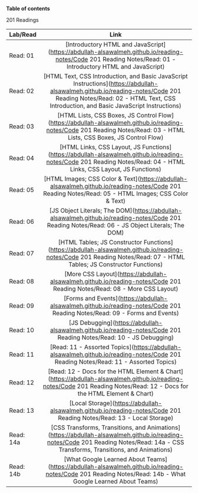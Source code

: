 
**Table of contents** 

201 Readings 

| Lab/Read        | Link       |
| ------------- |:-------------:|
| Read: 01      | [Introductory HTML and JavaScript](https://abdullah-alsawalmeh.github.io/reading-notes/Code 201 Reading Notes/Read: 01 - Introductory HTML and JavaScript)| 
| Read: 02      | [HTML Text, CSS Introduction, and Basic JavaScript Instructions](https://abdullah-alsawalmeh.github.io/reading-notes/Code 201 Reading Notes/Read: 02 - HTML Text, CSS Introduction, and Basic JavaScript Instructions)| 
| Read: 03      | [HTML Lists, CSS Boxes, JS Control Flow](https://abdullah-alsawalmeh.github.io/reading-notes/Code 201 Reading Notes/Read: 03 - HTML Lists, CSS Boxes, JS Control Flow)| 
| Read: 04      | [HTML Links, CSS Layout, JS Functions](https://abdullah-alsawalmeh.github.io/reading-notes/Code 201 Reading Notes/Read: 04 - HTML Links, CSS Layout, JS Functions)| 
| Read: 05      | [HTML Images; CSS Color & Text](https://abdullah-alsawalmeh.github.io/reading-notes/Code 201 Reading Notes/Read: 05 - HTML Images; CSS Color & Text)| 
| Read: 06      | [JS Object Literals; The DOM](https://abdullah-alsawalmeh.github.io/reading-notes/Code 201 Reading Notes/Read: 06 - JS Object Literals; The DOM)| 
| Read: 07      | [HTML Tables; JS Constructor Functions](https://abdullah-alsawalmeh.github.io/reading-notes/Code 201 Reading Notes/Read: 07 - HTML Tables; JS Constructor Functions)|
| Read: 08      | [More CSS Layout](https://abdullah-alsawalmeh.github.io/reading-notes/Code 201 Reading Notes/Read: 08 - More CSS Layout)|
| Read: 09      | [Forms and Events](https://abdullah-alsawalmeh.github.io/reading-notes/Code 201 Reading Notes/Read: 09 - Forms and Events)|
| Read: 10      | [JS Debugging](https://abdullah-alsawalmeh.github.io/reading-notes/Code 201 Reading Notes/Read: 10 - JS Debugging)|
| Read: 11      | [Read: 11 - Assorted Topics](https://abdullah-alsawalmeh.github.io/reading-notes/Code 201 Reading Notes/Read: 11 - Assorted Topics)|
| Read: 12      | [Read: 12 - Docs for the HTML Element & Chart](https://abdullah-alsawalmeh.github.io/reading-notes/Code 201 Reading Notes/Read: 12 - Docs for the HTML Element & Chart)|
| Read: 13      | [Local Storage](https://abdullah-alsawalmeh.github.io/reading-notes/Code 201 Reading Notes/Read: 13 - Local Storage)|
| Read: 14a      | [CSS Transforms, Transitions, and Animations](https://abdullah-alsawalmeh.github.io/reading-notes/Code 201 Reading Notes/Read: 14a - CSS Transforms, Transitions, and Animations)|
| Read: 14b      | [What Google Learned About Teams](https://abdullah-alsawalmeh.github.io/reading-notes/Code 201 Reading Notes/Read: 14b - What Google Learned About Teams)|


















